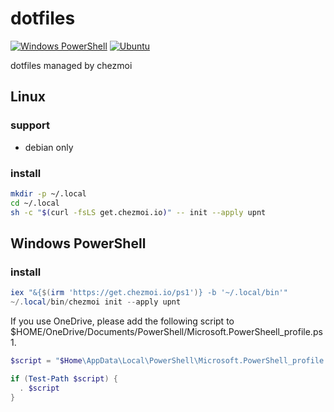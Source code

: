 # dotfiles

[![Windows PowerShell](https://github.com/upnt/dotfiles/actions/workflows/windows-installation.yml/badge.svg)](https://github.com/upnt/dotfiles/actions/workflows/windows-installation.yml)
[![Ubuntu](https://github.com/upnt/dotfiles/actions/workflows/ubuntu-installation.yml/badge.svg)](https://github.com/upnt/dotfiles/actions/workflows/ubuntu-installation.yml)

dotfiles managed by chezmoi

## Linux

### support

- debian only

### install

```bash
mkdir -p ~/.local
cd ~/.local
sh -c "$(curl -fsLS get.chezmoi.io)" -- init --apply upnt
```

## Windows PowerShell

### install

```powershell
iex "&{$(irm 'https://get.chezmoi.io/ps1')} -b '~/.local/bin'"
~/.local/bin/chezmoi init --apply upnt
```

If you use OneDrive, please add the following script to \$HOME/OneDrive/Documents/PowerShell/Microsoft.PowerSheell_profile.ps1.

```powershell
$script = "$Home\AppData\Local\PowerShell\Microsoft.PowerShell_profile.ps1"

if (Test-Path $script) {
  . $script
}
```

